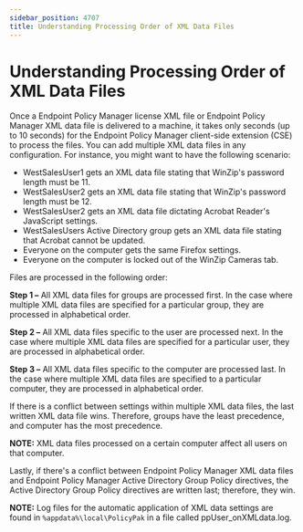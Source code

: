 ```yaml
---
sidebar_position: 4707
title: Understanding Processing Order of XML Data Files
---
```


# Understanding Processing Order of XML Data Files

Once a Endpoint Policy Manager license XML file or Endpoint Policy Manager XML data file is delivered to a machine, it takes only seconds (up to 10 seconds) for the Endpoint Policy Manager client-side extension (CSE) to process the files. You can add multiple XML data files in any configuration. For instance, you might want to have the following scenario:

* WestSalesUser1 gets an XML data file stating that WinZip's password length must be 11.
* WestSalesUser2 gets an XML data file stating that WinZip's password length must be 12.
* WestSalesUser2 gets an XML data file dictating Acrobat Reader's JavaScript settings.
* WestSalesUsers Active Directory group gets an XML data file stating that Acrobat cannot be updated.
* Everyone on the computer gets the same Firefox settings.
* Everyone on the computer is locked out of the WinZip Cameras tab.

Files are processed in the following order:

**Step 1 –** All XML data files for groups are processed first. In the case where multiple XML data files are specified for a particular group, they are processed in alphabetical order.

**Step 2 –** All XML data files specific to the user are processed next. In the case where multiple XML data files are specified for a particular user, they are processed in alphabetical order.

**Step 3 –** All XML data files specific to the computer are processed last. In the case where multiple XML data files are specified to a particular computer, they are processed in alphabetical order.

If there is a conflict between settings within multiple XML data files, the last written XML data file wins. Therefore, groups have the least precedence, and computer has the most precedence.

**NOTE:** XML data files processed on a certain computer affect all users on that computer.

Lastly, if there's a conflict between Endpoint Policy Manager XML data files and Endpoint Policy Manager Active Directory Group Policy directives, the Active Directory Group Policy directives are written last; therefore, they win.

**NOTE:**  Log files for the automatic application of XML data settings are found in `%appdata%\local\PolicyPak` in a file called ppUser\_onXMLdata.log.